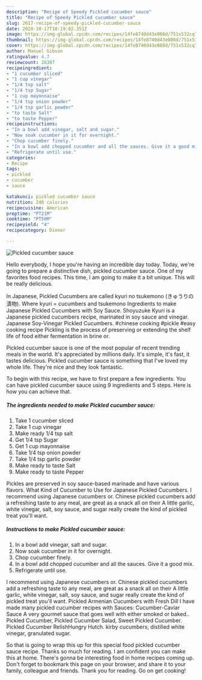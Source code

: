 ```yaml
---
description: "Recipe of Speedy Pickled cucumber sauce"
title: "Recipe of Speedy Pickled cucumber sauce"
slug: 2617-recipe-of-speedy-pickled-cucumber-sauce
date: 2020-10-17T10:19:02.351Z
image: https://img-global.cpcdn.com/recipes/14fe8740d43e008d/751x532cq70/pickled-cucumber-sauce-recipe-main-photo.jpg
thumbnail: https://img-global.cpcdn.com/recipes/14fe8740d43e008d/751x532cq70/pickled-cucumber-sauce-recipe-main-photo.jpg
cover: https://img-global.cpcdn.com/recipes/14fe8740d43e008d/751x532cq70/pickled-cucumber-sauce-recipe-main-photo.jpg
author: Manuel Gibson
ratingvalue: 4.7
reviewcount: 16387
recipeingredient:
- "1 cucumber sliced"
- "1 cup vinegar"
- "1/4 tsp salt"
- "1/4 tsp Sugar"
- "1 cup mayonnaise"
- "1/4 tsp onion powder"
- "1/4 tsp garlic powder"
- "to taste Salt"
- "to taste Pepper"
recipeinstructions:
- "In a bowl add vinegar, salt and sugar."
- "Now soak cucumber in it for overnight."
- "Chop cucumber finely."
- "In a bowl add chopped cucumber and all the sauces. Give it a good mix."
- "Refrigerate until use."
categories:
- Recipe
tags:
- pickled
- cucumber
- sauce

katakunci: pickled cucumber sauce 
nutrition: 240 calories
recipecuisine: American
preptime: "PT21M"
cooktime: "PT50M"
recipeyield: "4"
recipecategory: Dinner

---
```



![Pickled cucumber sauce](https://img-global.cpcdn.com/recipes/14fe8740d43e008d/751x532cq70/pickled-cucumber-sauce-recipe-main-photo.jpg)

Hello everybody, I hope you're having an incredible day today. Today, we're going to prepare a distinctive dish, pickled cucumber sauce. One of my favorites food recipes. This time, I am going to make it a bit unique. This will be really delicious.

In Japanese, Pickled Cucumbers are called kyuri no tsukemono (きゅうりの漬物). Where kyuri = cucumbers and tsukemono Ingredients to make Japanese Pickled Cucumbers with Soy Sauce. Shoyuzuke Kyuri is a Japanese pickled cucumbers recipe, marinated in soy sauce and vinegar. Japanese Soy-Vinegar Pickled Cucumbers. #chinese cooking #pickle #easy cooking recipe Pickling is the process of preserving or extending the shelf life of food either fermentation in brine or.

Pickled cucumber sauce is one of the most popular of recent trending meals in the world. It's appreciated by millions daily. It's simple, it's fast, it tastes delicious. Pickled cucumber sauce is something that I've loved my whole life. They're nice and they look fantastic.


To begin with this recipe, we have to first prepare a few ingredients. You can have pickled cucumber sauce using 9 ingredients and 5 steps. Here is how you can achieve that.

<!--inarticleads1-->

##### The ingredients needed to make Pickled cucumber sauce:

1. Take 1 cucumber sliced
1. Take 1 cup vinegar
1. Make ready 1/4 tsp salt
1. Get 1/4 tsp Sugar
1. Get 1 cup mayonnaise
1. Take 1/4 tsp onion powder
1. Take 1/4 tsp garlic powder
1. Make ready to taste Salt
1. Make ready to taste Pepper


Pickles are preserved in soy sauce-based marinade and have various flavors. What Kind of Cucumber to Use for Japanese Pickled Cucumbers. I recommend using Japanese cucumbers or. Chinese pickled cucumbers add a refreshing taste to any meal, are great as a snack all on their A little garlic, white vinegar, salt, soy sauce, and sugar really create the kind of pickled treat you&#39;ll want. 

<!--inarticleads2-->

##### Instructions to make Pickled cucumber sauce:

1. In a bowl add vinegar, salt and sugar.
1. Now soak cucumber in it for overnight.
1. Chop cucumber finely.
1. In a bowl add chopped cucumber and all the sauces. Give it a good mix.
1. Refrigerate until use.


I recommend using Japanese cucumbers or. Chinese pickled cucumbers add a refreshing taste to any meal, are great as a snack all on their A little garlic, white vinegar, salt, soy sauce, and sugar really create the kind of pickled treat you&#39;ll want. Pickled Armenian Cucumbers with Fresh Dill I have made many pickled cucumber recipes with Sauces: Cucumber-Caviar Sauce A very gourmet sauce that goes well with either smoked or baked.. Pickled Cucumber, Pickled Cucumber Salad, Sweet Pickled Cucumber. Pickled Cucumber RelishHungry Hutch. kirby cucumbers, distilled white vinegar, granulated sugar. 

So that is going to wrap this up for this special food pickled cucumber sauce recipe. Thanks so much for reading. I am confident you can make this at home. There's gonna be interesting food in home recipes coming up. Don't forget to bookmark this page on your browser, and share it to your family, colleague and friends. Thank you for reading. Go on get cooking!
